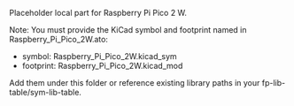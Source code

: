 Placeholder local part for Raspberry Pi Pico 2 W.

Note: You must provide the KiCad symbol and footprint named in Raspberry_Pi_Pico_2W.ato:
- symbol: Raspberry_Pi_Pico_2W.kicad_sym
- footprint: Raspberry_Pi_Pico_2W.kicad_mod

Add them under this folder or reference existing library paths in your fp-lib-table/sym-lib-table.

